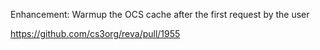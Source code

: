 Enhancement: Warmup the OCS cache after the first request by the user

https://github.com/cs3org/reva/pull/1955
